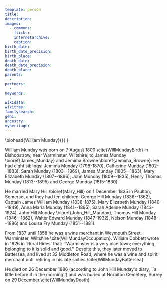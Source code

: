 ```yaml
---
template: person
title:
description:
images:
  - commons: 
    flickr: 
    internetarchive: 
    caption: 
birth_date: 
birth_date_precision: 
birth_place: 
death_date: 
death_date_precision: 
death_place: 
parents:
  - 
partners:
  - 
keywords:
  - 
wikidata: 
wikitree: 
familysearch: 
geni: 
ancestry: 
myheritage: 
---
```

\biohead{William Munday}{}{ }

William Munday was born on 7 August 1800 \cite{WillMundayBirth} in Bishopstrow, near Warminster, Wiltshire, to James Munday \bioref{James_Munday} and Jemima Browne \bioref{Jemima_Browne}.  He had eight siblings:  Jemima Munday (1798-1870), Catherine Munday (1802--1883), Sarah Munday (1803--1869), James Munday (1805--1863), Mary Elizabeth Munday (1807--1896), John Munday (1809--1835), Henry Thomas Munday (1813--1895) and George Munday (1815-1830).

He married Mary Hill \bioref{Mary_Hill} on 1 December 1835 in Paulton, Somerset and they had ten children:  George Hill Munday (1836--1862), Captain James William Munday (1838-1875), Mary Elizabeth Munday (1840--1849), Anna Maria Munday (1841--1895), Sarah Adeline Munday (1843-1924), John Hill Munday \bioref{John_Hill_Munday}, Thomas Hill Munday (1846--1862), Walter Edward Munday (1847-1932), Nelson Munday (1848--1886) and Louisa Fry Munday (1851--1881).

From 1837 until 1858 he was a wine merchant in Weymouth Street, Warminster, Wiltshire \cite{WillMundayOccupation}. William Cobbett wrote in 1826 in `Rural Rides' that: ``Warminster is a very nice town; everything belonging to it is solid and good.'' Despite this, they later moved to Battersea, and lived at 32 Middleton Road, where he was a wine and spirit merchant until retiring in his late sixties.\cite{WillMundayBattersea}

He died on 26 December 1886 (according to John Hill Munday's diary, ``a little before 3 in the morning'') and was buried at Norbiton Cemetery, Surrey on 29 December.\cite{WillMundayDeath}
